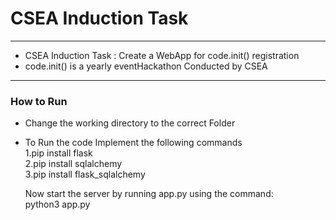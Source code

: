 # CSEA Induction Task
---------------------------------------------------------
- CSEA Induction Task : Create a WebApp for code.init() registration
- code.init() is a yearly  eventHackathon Conducted by CSEA
---------------------------------------------------------
### How to Run
 - Change the working directory to the correct Folder  
 - To Run the code Implement the following commands  
    1.pip install flask  
    2.pip install sqlalchemy  
    3.pip install flask_sqlalchemy  

    Now start the server by running app.py using the command:  
    python3 app.py  
